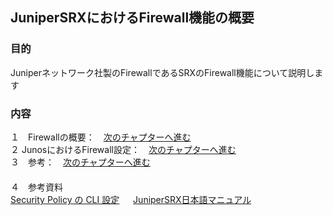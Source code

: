 ## JuniperSRXにおけるFirewall機能の概要

### 目的
Juniperネットワーク社製のFirewallであるSRXのFirewall機能について説明します
### 内容
１　Firewallの概要：　[次のチャプターへ進む](./Firewall-ovewview.md) <br>
２  JunosにおけるFirewall設定：　[次のチャプターへ進む](./Junos-Firewall-config.md)<br> 
３　参考：　[次のチャプターへ進む](./Firewall-reference.md)<br>　  
４　参考資料<br>
  [Security Policy の CLI 設定](https://www.juniper.net/content/dam/www/assets/additional-resources/jp/ja/301-security-policy.pdf)
　  [JuniperSRX日本語マニュアル](https://junipernetworks.zendesk.com/hc/ja/articles/6484920105103-SRX-%E6%97%A5%E6%9C%AC%E8%AA%9E%E3%83%9E%E3%83%8B%E3%83%A5%E3%82%A2%E3%83%AB)
